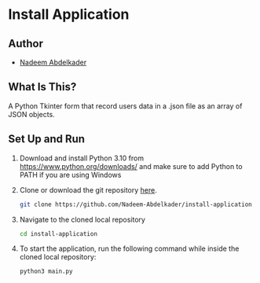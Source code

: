 # Install Application

## Author
- [Nadeem Abdelkader](https://github.com/Nadeem-Abdelkader)

## What Is This?
A Python Tkinter form that record users data in a .json file as an array of JSON objects.

## Set Up and Run

1. Download and install Python 3.10 from <https://www.python.org/downloads/> and make sure to add Python to PATH if you are using Windows
2. Clone or download the git repository
   [here](https://github.com/Nadeem-Abdelkader/install-application).
    ```sh
    git clone https://github.com/Nadeem-Abdelkader/install-application
    ```
3. Navigate to the cloned local repository
    ```sh
    cd install-application
    ```

4. To start the application, run the following command while inside the cloned local repository:
    ```sh
    python3 main.py
    ```
